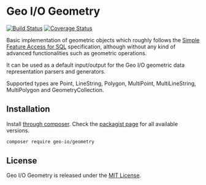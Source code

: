 Geo I/O Geometry
================

[![Build Status](https://travis-ci.org/geo-io/geometry.svg?branch=master)](https://travis-ci.org/geo-io/geometry)
[![Coverage Status](https://img.shields.io/coveralls/geo-io/geometry.svg?style=flat)](https://coveralls.io/r/geo-io/geometry)

Basic implementation of geometric objects which roughly follows the
[Simple Feature Access for SQL](http://www.opengeospatial.org/standards/sfs)
specification, although without any kind of advanced functionalities such as
geometric operations.

It can be used as a default input/output for the Geo I/O geometric data
representation parsers and generators.

Supported types are Point, LineString, Polygon, MultiPoint, MultiLineString,
MultiPolygon and GeometryCollection.

Installation
------------

Install [through composer](http://getcomposer.org). Check the
[packagist page](https://packagist.org/packages/geo-io/geometry) for all
available versions.

```bash
composer require geo-io/geometry
```

License
-------

Geo I/O Geometry is released under the [MIT License](LICENSE).
